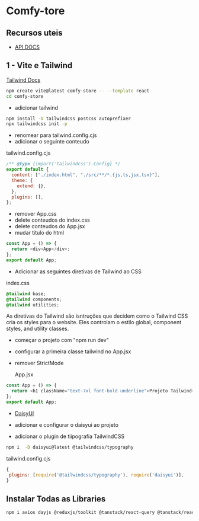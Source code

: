 # Comfy-tore

## Recursos uteis

- [API DOCS](https://documenter.getpostman.com/view/18152321/2s9Xy5KpTi)

## 1 - Vite e Tailwind

[Tailwind Docs](https://tailwindcss.com/docs/guides/vite)

```sh
npm create vite@latest comfy-store -- --template react
cd comfy-store
```

- adicionar tailwind

```sh
npm install -D tailwindcss postcss autoprefixer
npx tailwindcss init -p
```

- renomear para tailwind.config.cjs
- adicionar o seguinte conteudo

tailwind.config.cjs

```js
/** @type {import('tailwindcss').Config} */
export default {
  content: ["./index.html", "./src/**/*.{js,ts,jsx,tsx}"],
  theme: {
    extend: {},
  },
  plugins: [],
};
```

- remover App.css
- delete conteudos do index.css
- delete conteudos do App.jsx
- mudar titulo do html

```js
const App = () => {
  return <div>App</div>;
};
export default App;
```

- Adicionar as seguintes diretivas de Tailwind ao CSS

index.css

```css
@tailwind base;
@tailwind components;
@tailwind utilities;
```

As diretivas do Tailwind são isntruções que decidem como o Tailwind CSS cria
os styles para o website. Eles controlam o estilo global, component styles,
and utility classes.

- começar o projeto com "npm run dev"
- configurar a primeira classe tailwind no App.jsx
- remover StrictMode

  App.jsx

```js
const App = () => {
  return <h1 className="text-7xl font-bold underline">Projeto Tailwind</h1>;
};
export default App;
```

- [DaisyUI](https://daisyui.com/)

- adicionar e configurar o daisyui ao projeto
- adicionar o plugin de tiipografia TailwindCSS

```sh
npm i  -D daisyui@latest @tailwindcss/typography
```

tailwind.config.cjs

```js
{
 plugins: [require('@tailwindcss/typography'), require('daisyui')],
}
```

## Instalar Todas as Libraries

```sh
npm i axios dayjs @reduxjs/toolkit @tanstack/react-query @tanstack/react-query-devtools react-icons react-redux react-router-dom react-toastify
```
